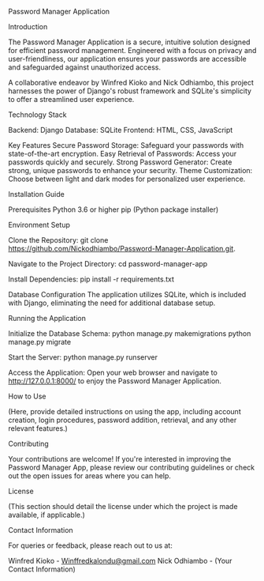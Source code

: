 Password Manager Application

Introduction

The Password Manager Application is a secure, intuitive solution designed for efficient password management. Engineered with a focus on privacy and user-friendliness, our application ensures your passwords are accessible and safeguarded against unauthorized access.

A collaborative endeavor by Winfred Kioko and Nick Odhiambo, this project harnesses the power of Django's robust framework and SQLite's simplicity to offer a streamlined user experience.

Technology Stack

Backend: Django
Database: SQLite
Frontend: HTML, CSS, JavaScript

Key Features
Secure Password Storage: Safeguard your passwords with state-of-the-art encryption.
Easy Retrieval of Passwords: Access your passwords quickly and securely.
Strong Password Generator: Create strong, unique passwords to enhance your security.
Theme Customization: Choose between light and dark modes for personalized user experience.

Installation Guide

Prerequisites
Python 3.6 or higher
pip (Python package installer)

Environment Setup

Clone the Repository:
   git clone https://github.com/Nickodhiambo/Password-Manager-Application.git.

Navigate to the Project Directory:
   cd password-manager-app

Install Dependencies:
   pip install -r requirements.txt

Database Configuration
The application utilizes SQLite, which is included with Django, eliminating the need for additional database setup.

Running the Application

Initialize the Database Schema:
python manage.py makemigrations
python manage.py migrate

Start the Server:
python manage.py runserver

Access the Application:
Open your web browser and navigate to http://127.0.0.1:8000/ to enjoy the Password Manager Application.

How to Use

(Here, provide detailed instructions on using the app, including account creation, login procedures, password addition, retrieval, and any other relevant features.)

Contributing

Your contributions are welcome! If you're interested in improving the Password Manager App, please review our contributing guidelines or check out the open issues for areas where you can help.

License

(This section should detail the license under which the project is made available, if applicable.)

Contact Information

For queries or feedback, please reach out to us at:

Winfred Kioko - Winffredkalondu@gmail.com
Nick Odhiambo - (Your Contact Information)

